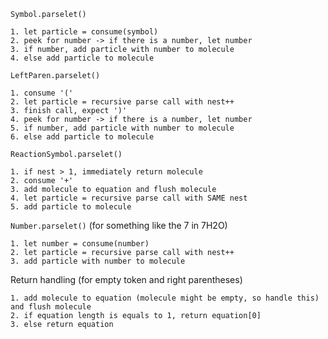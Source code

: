 `Symbol.parselet()`
```pseudocode
1. let particle = consume(symbol)
2. peek for number -> if there is a number, let number
3. if number, add particle with number to molecule
4. else add particle to molecule
```

`LeftParen.parselet()`
```pseudocode
1. consume '('
2. let particle = recursive parse call with nest++
3. finish call, expect ')'
4. peek for number -> if there is a number, let number
5. if number, add particle with number to molecule
6. else add particle to molecule
```

`ReactionSymbol.parselet()`
```pseudocode
1. if nest > 1, immediately return molecule
2. consume '+'
3. add molecule to equation and flush molecule
4. let particle = recursive parse call with SAME nest
5. add particle to molecule
```

`Number.parselet()` (for something like the 7 in 7H2O)
```pseudocode
1. let number = consume(number)
2. let particle = recursive parse call with nest++
3. add particle with number to molecule
```

Return handling (for empty token and right parentheses)
```pseudocode
1. add molecule to equation (molecule might be empty, so handle this) and flush molecule
2. if equation length is equals to 1, return equation[0]
3. else return equation
```